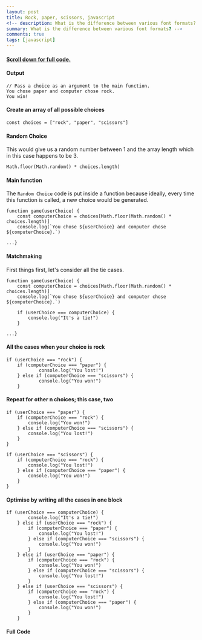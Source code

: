 ```yaml
---
layout: post
title: Rock, paper, scissors, javascript
<!-- description: What is the difference between various font formats?
summary: What is the difference between various font formats? -->
comments: true
tags: [javascript]
---
```


#### [Scroll down for full code.](#full-code)

#### Output

```
// Pass a choice as an argument to the main function.
You chose paper and computer chose rock.
You win!
```

#### Create an array of all possible choices   

```const choices = ["rock", "paper", "scissors"]```

#### Random Choice
This would give us a random number between 1 and the array length which in this case happens to be 3.

```Math.floor(Math.random() * choices.length)```


#### Main function
The ```Random Choice``` code is put inside a function because ideally, every time this function is called, a new choice would be generated.
```
function game(userChoice) {
    const computerChoice = choices[Math.floor(Math.random() * choices.length)]
    console.log(`You chose ${userChoice} and computer chose ${computerChoice}.`)

...}
 ```

#### Matchmaking
First things first, let's consider all the tie cases.

```
function game(userChoice) {
    const computerChoice = choices[Math.floor(Math.random() * choices.length)]
    console.log(`You chose ${userChoice} and computer chose ${computerChoice}.`)

   	if (userChoice === computerChoice) {
        console.log("It's a tie!")
    }

...}
```

#### All the cases when your choice is rock

```
if (userChoice === "rock") {
	if (computerChoice === "paper") {
            console.log("You lost!")
    } else if (computerChoice === "scissors") {
            console.log("You won!")
    }
```

#### Repeat for other n choices; this case, two

```
if (userChoice === "paper") {
    if (computerChoice === "rock") {
        console.log("You won!")
    } else if (computerChoice === "scissors") {
        console.log("You lost!")
    }
}

if (userChoice === "scissors") {
    if (computerChoice === "rock") {
        console.log("You lost!")
    } else if (computerChoice === "paper") {
        console.log("You won!")
    }
}
```

#### Optimise by writing all the cases in one block

```
if (userChoice === computerChoice) {
        console.log("It's a tie!")
    } else if (userChoice === "rock") {
        if (computerChoice === "paper") {
            console.log("You lost!")
        } else if (computerChoice === "scissors") {
            console.log("You won!")
        }
    } else if (userChoice === "paper") {
        if (computerChoice === "rock") {
            console.log("You won!")
        } else if (computerChoice === "scissors") {
            console.log("You lost!")
        }
    } else if (userChoice === "scissors") {
        if (computerChoice === "rock") {
            console.log("You lost!")
        } else if (computerChoice === "paper") {
            console.log("You won!")
        }
    }
```

#### <a name="full-code">Full Code</a>

<script src="https://gist.github.com/rohanharikr/8bfbd1471389e795b436cd87ab09a444.js"></script>